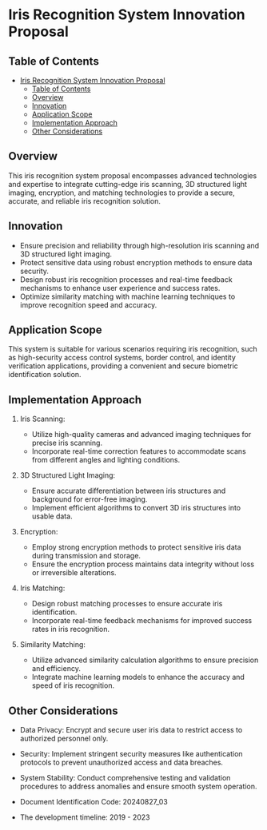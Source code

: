 # Iris Recognition System Innovation Proposal

## Table of Contents
- [Iris Recognition System Innovation Proposal](#iris-recognition-system-innovation-proposal)
  - [Table of Contents](#table-of-contents)
  - [Overview](#overview)
  - [Innovation](#innovation)
  - [Application Scope](#application-scope)
  - [Implementation Approach](#implementation-approach)
  - [Other Considerations](#other-considerations)


## Overview

This iris recognition system proposal encompasses advanced technologies and expertise to integrate cutting-edge iris scanning, 3D structured light imaging, encryption, and matching technologies to provide a secure, accurate, and reliable iris recognition solution.

## Innovation

- Ensure precision and reliability through high-resolution iris scanning and 3D structured light imaging.
- Protect sensitive data using robust encryption methods to ensure data security.
- Design robust iris recognition processes and real-time feedback mechanisms to enhance user experience and success rates.
- Optimize similarity matching with machine learning techniques to improve recognition speed and accuracy.

## Application Scope

This system is suitable for various scenarios requiring iris recognition, such as high-security access control systems, border control, and identity verification applications, providing a convenient and secure biometric identification solution.

## Implementation Approach

1. Iris Scanning:
   - Utilize high-quality cameras and advanced imaging techniques for precise iris scanning.
   - Incorporate real-time correction features to accommodate scans from different angles and lighting conditions.

2. 3D Structured Light Imaging:
   - Ensure accurate differentiation between iris structures and background for error-free imaging.
   - Implement efficient algorithms to convert 3D iris structures into usable data.

3. Encryption:
   - Employ strong encryption methods to protect sensitive iris data during transmission and storage.
   - Ensure the encryption process maintains data integrity without loss or irreversible alterations.

4. Iris Matching:
   - Design robust matching processes to ensure accurate iris identification.
   - Incorporate real-time feedback mechanisms for improved success rates in iris recognition.

5. Similarity Matching:
   - Utilize advanced similarity calculation algorithms to ensure precision and efficiency.
   - Integrate machine learning models to enhance the accuracy and speed of iris recognition.

## Other Considerations

- Data Privacy: Encrypt and secure user iris data to restrict access to authorized personnel only.
- Security: Implement stringent security measures like authentication protocols to prevent unauthorized access and data breaches.
- System Stability: Conduct comprehensive testing and validation procedures to address anomalies and ensure smooth system operation.

- Document Identification Code: 20240827_03
- The development timeline: 2019 - 2023
